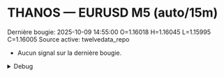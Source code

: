 # THANOS — EURUSD M5 (auto/15m)
Dernière bougie: 2025-10-09 14:55:00  O=1.16018  H=1.16045  L=1.15995  C=1.16005
Source active: twelvedata_repo

- Aucun signal sur la dernière bougie.

<details><summary>Debug</summary>

- TD_API_KEY manquant.

</details>